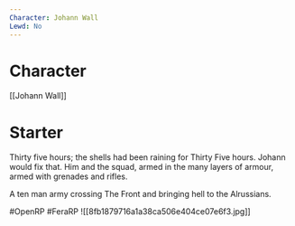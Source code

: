 ```yaml
---
Character: Johann Wall
Lewd: No
---
```

# Character
[[Johann Wall]]

# Starter
Thirty five hours; the shells had been raining for Thirty Five hours. Johann would fix that. Him and the squad, armed in the many layers of armour, armed with grenades and rifles.

A ten man army crossing The Front and bringing hell to the Alrussians.

#OpenRP #FeraRP
![[8fb1879716a1a38ca506e404ce07e6f3.jpg]]